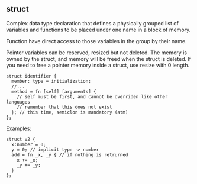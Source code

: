 ## struct

Complex data type declaration that defines a physically grouped list of variables and functions to be placed under one name in a block of memory.

Function have direct access to those variables in the group by their name.

Pointer variables can be reserved, resized but not deleted. The memory is owned by the struct, and memory will be freed when the struct is deleted. If you need to free a pointer memory inside a struct, use resize with 0 length.

```
struct identifier {
  member: type = initialization;
  //...
  method = fn [self] [arguments] {
    // self must be first, and cannot be overriden like other languages
    // remember that this does not exist
  }; // this time, semiclon is mandatory (atm)
};
```

Examples:
```
struct v2 {
  x:number = 0;
  y = 0; // implicit type -> number
  add = fn _x, _y { // if nothing is retrurned
    x += _x;
    _y += _y;
  }
};
```
